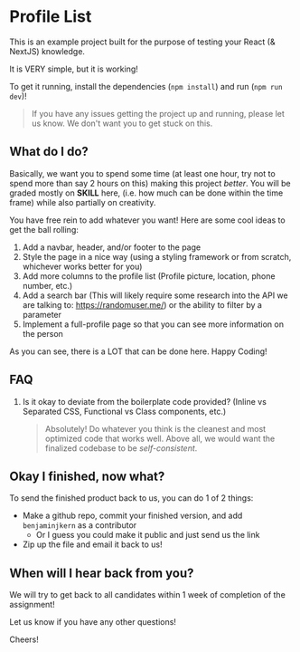 # Profile List

This is an example project built for the purpose of testing your React (& NextJS) knowledge.

It is VERY simple, but it is working!

To get it running, install the dependencies (`npm install`) and run (`npm run dev`)!

> If you have any issues getting the project up and running, please let us know. We don't want you to get stuck on this.

## What do I do?

Basically, we want you to spend some time (at least one hour, try not to spend more than say 2 hours on this) making this project _better_. You will be graded mostly on **SKILL** here, (i.e. how much can be done within the time frame) while also partially on creativity.

You have free rein to add whatever you want! Here are some cool ideas to get the ball rolling:

1. Add a navbar, header, and/or footer to the page
2. Style the page in a nice way (using a styling framework or from scratch, whichever works better for you)
3. Add more columns to the profile list (Profile picture, location, phone number, etc.)
4. Add a search bar (This will likely require some research into the API we are talking to: https://randomuser.me/) or the ability to filter by a parameter
5. Implement a full-profile page so that you can see more information on the person

As you can see, there is a LOT that can be done here. Happy Coding!

## FAQ

1. Is it okay to deviate from the boilerplate code provided? (Inline vs Separated CSS, Functional vs Class components, etc.)
   > Absolutely! Do whatever you think is the cleanest and most optimized code that works well. Above all, we would want the finalized codebase to be _self-consistent_.

## Okay I finished, now what?

To send the finished product back to us, you can do 1 of 2 things:

- Make a github repo, commit your finished version, and add `benjaminjkern` as a contributor
  - Or I guess you could make it public and just send us the link
- Zip up the file and email it back to us!

## When will I hear back from you?

We will try to get back to all candidates within 1 week of completion of the assignment!

Let us know if you have any other questions!

Cheers!

